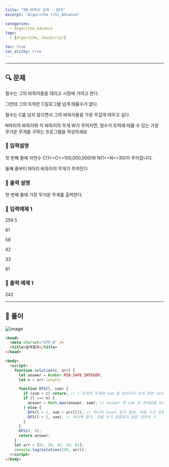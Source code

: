 ```yaml
---
title: "50.바둑이 승차 - DFS"
excerpt: "Algorithm (JS)_Advance"

categories:
  - Algorithm_Advance
tags:
  - [Algorithm, JavaScript]

toc: true
toc_sticky: true
---
```


---



## 🔍 문제

철수는 그의 바둑이들을 데리고 시장에 가려고 한다.

그런데 그의 트럭은 C킬로그램 넘게 태울수가 없다.

철수는 C를 넘지 않으면서 그의 바둑이들을 가장 무겁게 태우고 싶다.

N마리의 바둑이와 각 바둑이의 무게 W가 주어지면, 철수가 트럭에 태울 수 있는 가장 무거운 무게를 구하는 프로그램을 작성하세요

### 🔹 입력설명

첫 번째 줄에 자연수 C(1<=C<=100,000,000)와 N(1<=N<=30)이 주어집니다.

둘째 줄부터 N마리 바둑이의 무게가 주어진다

### 🔹 출력 설명

첫 번째 줄에 가장 무거운 무게를 출력한다.

### 🔹 입력예제 1

259 5

81

58

42

33

61

### 🔹 출력 예제 1

242

---

## 📌 풀이

![image](https://user-images.githubusercontent.com/28912774/121445520-97124380-c9cc-11eb-9eb1-4a40dcbbdb33.png)



```html
<head>
  <meta charset="UTF-8" />
  <title>출력결과</title>
</head>

<body>
  <script>
    function solution(c, arr) {
      let answer = Number.MIN_SAFE_INTEGER;
      let n = arr.length;

      function DFS(l, sum) {
        if (sum > c) return; // c 트럭의 무게에 sum 을 넘어가서 초과 하면 return 해서 재귀함수 종료 시킴
        if (l === n) {
          answer = Math.max(answer, sum); // answer 와 sum 의 최대값을 비교해서 answer 로 변환
        } else {
          DFS(l + 1, sum + arr[l]); // 하나씩 level 증가 할때, 처음 수가 포함될 경우 arr 값을 누적
          DFS(l + 1, sum); // 하나씩 증가, 처음 수가 포함되지 않은 경우의 수
        }
      }
      DFS(0, 0);
      return answer;
    }
    let arr = [81, 58, 42, 33, 61];
    console.log(solution(259, arr));
  </script>
</body>
```
